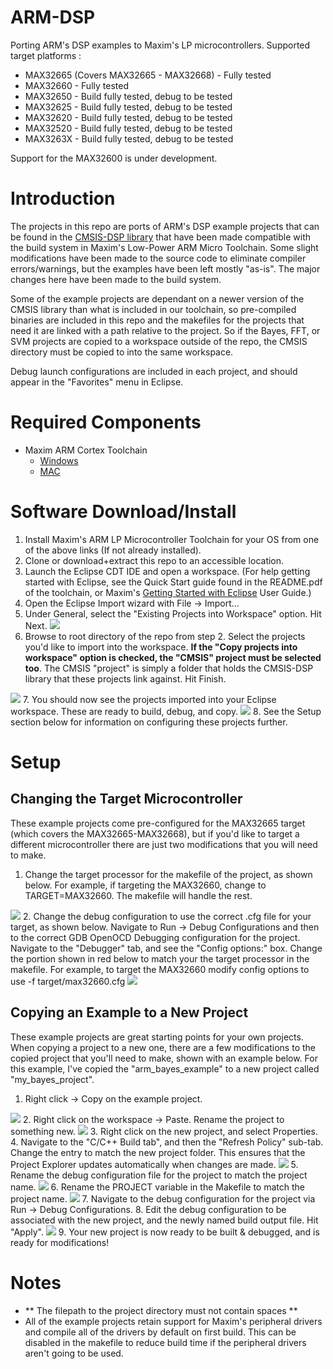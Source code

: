 # ARM-DSP
Porting ARM's DSP examples to Maxim's LP microcontrollers.
Supported target platforms :
- MAX32665 (Covers MAX32665 - MAX32668) - Fully tested
- MAX32660 - Fully tested
- MAX32650 - Build fully tested, debug to be tested
- MAX32625 - Build fully tested, debug to be tested
- MAX32620 - Build fully tested, debug to be tested
- MAX32520 - Build fully tested, debug to be tested
- MAX3263X - Build fully tested, debug to be tested

Support for the MAX32600 is under development.

# Introduction

The projects in this repo are ports of ARM's DSP example projects that can be found in the <a href="https://www.keil.com/pack/doc/CMSIS/DSP/html/index.html" >CMSIS-DSP library</a> that have been made compatible with the build system in Maxim's Low-Power ARM Micro Toolchain.  Some slight modifications have been made to the source code to eliminate compiler errors/warnings, but the examples have been left mostly "as-is".  The major changes here have been made to the build system.

Some of the example projects are dependant on a newer version of the CMSIS library than what is included in our toolchain, so pre-compiled binaries are included in this repo and the makefiles for the projects that need it are linked with a path relative to the project. So if the Bayes, FFT, or SVM projects are copied to a workspace outside of the repo, the CMSIS directory must be copied to into the same workspace.

Debug launch configurations are included in each project, and should appear in the "Favorites" menu in Eclipse.


# Required Components
- Maxim ARM Cortex Toolchain
  - <a href="https://www.maximintegrated.com/en/design/software-description.html/swpart=SFW0001500A">Windows</a>
  - <a href="https://www.maximintegrated.com/en/design/software-description.html/swpart=SFW0001660A">MAC</a>

# Software Download/Install
1. Install Maxim's ARM LP Microcontroller Toolchain for your OS from one of the above links (If not already installed).
2. Clone or download+extract this repo to an accessible location.
3. Launch the Eclipse CDT IDE and open a workspace.  (For help getting started with Eclipse, see the Quick Start guide found in the README.pdf of the toolchain, or Maxim's <a href="https://pdfserv.maximintegrated.com/en/an/TUT6245.pdf">Getting Started with Eclipse</a> User Guide.)
4. Open the Eclipse Import wizard with File -> Import...
5. Under General, select the "Existing Projects into Workspace" option.  Hit Next.  <img src="img/import_general.png">
6. Browse to root directory of the repo from step 2.  Select the projects you'd like to import into the workspace.  **If the "Copy projects into workspace" option is checked, the "CMSIS" project must be selected too**. The CMSIS "project" is simply a folder that holds the CMSIS-DSP library that these projects link against.  Hit Finish. 
<img src="img/import.png">
7. You should now see the projects imported into your Eclipse workspace.  These are ready to build, debug, and copy.  
<img src="img/eclipse_projects_imported.PNG">
8. See the Setup section below for information on configuring these projects further.

# Setup
## Changing the Target Microcontroller
These example projects come pre-configured for the MAX32665 target (which covers the MAX32665-MAX32668), but if you'd like to target a different microcontroller there are just two modifications that you will need to make.

1. Change the target processor for the makefile of the project, as shown below.  For example, if targeting the MAX32660, change to TARGET=MAX32660.  The makefile will handle the rest. 
<img src="img/target.png">
2. Change the debug configuration to use the correct .cfg file for your target, as shown below.  Navigate to Run -> Debug Configurations and then to the correct GDB OpenOCD Debugging configuration for the project.  Navigate to the "Debugger" tab, and see the "Config options:" box.  Change the portion shown in red below to match your the target processor in the makefile.  For example, to target the MAX32660 modify config options to use -f target/max32660.cfg
<img src="img/debug_config.png">

## Copying an Example to a New Project
These example projects are great starting points for your own projects.  When copying a project to a new one, there are a few modifications to the copied project that you'll need to make, shown with an example below.  For this example, I've copied the "arm_bayes_example" to a new project called "my_bayes_project".


1. Right click -> Copy on the example project. 
<img src="img/copy_example_1.PNG">
2. Right click on the workspace -> Paste. Rename the project to something new. 
<img src="img/copy_example_2.PNG">
3. Right click on the new project, and select Properties.
4. Navigate to the "C/C++ Build tab", and then the "Refresh Policy" sub-tab.  Change the entry to match the new project folder.  This ensures that the Project Explorer updates automatically when changes are made. 
<img src="img/copy_example_3.PNG">
5. Rename the debug configuration file for the project to match the project name. 
<img src="img/copy_example_4.PNG">
6. Rename the PROJECT variable in the Makefile to match the project name. 
<img src="img/copy_example_5.PNG">
7. Navigate to the debug configuration for the project via Run -> Debug Configurations.
8. Edit the debug configuration to be associated with the new project, and the newly named build output file.  Hit "Apply". 
<img src="img/copy_example_6.PNG">
9. Your new project is now ready to be built & debugged, and is ready for modifications!

# Notes
- ** The filepath to the project directory must not contain spaces **
- All of the example projects retain support for Maxim's peripheral drivers and compile all of the drivers by default on first build.  This can be disabled in the makefile to reduce build time if the peripheral drivers aren't going to be used.

